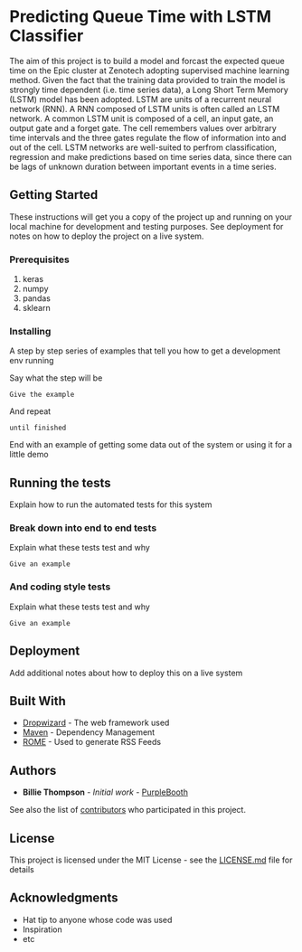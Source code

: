 # Predicting Queue Time with LSTM Classifier

The aim of this project is to build a model and forcast the expected queue time on the Epic cluster at Zenotech adopting supervised machine learning method. Given the fact that the training data provided to train the model is strongly time dependent (i.e. time series data), a Long Short Term Memory (LSTM) model has been adopted. LSTM are units of a recurrent neural network (RNN). A RNN composed of LSTM units is often called an LSTM network. A common LSTM unit is composed of a cell, an input gate, an output gate and a forget gate. The cell remembers values over arbitrary time intervals and the three gates regulate the flow of information into and out of the cell. LSTM networks are well-suited to perfrom classification, regression and make predictions based on time series data, since there can be lags of unknown duration between important events in a time series. 
## Getting Started

These instructions will get you a copy of the project up and running on your local machine for development and testing purposes. See deployment for notes on how to deploy the project on a live system.

### Prerequisites

1) keras 
2) numpy
3) pandas
4) sklearn
### Installing

A step by step series of examples that tell you how to get a development env running

Say what the step will be

```
Give the example
```

And repeat

```
until finished
```

End with an example of getting some data out of the system or using it for a little demo

## Running the tests

Explain how to run the automated tests for this system

### Break down into end to end tests

Explain what these tests test and why

```
Give an example
```

### And coding style tests

Explain what these tests test and why

```
Give an example
```

## Deployment

Add additional notes about how to deploy this on a live system

## Built With

* [Dropwizard](http://www.dropwizard.io/1.0.2/docs/) - The web framework used
* [Maven](https://maven.apache.org/) - Dependency Management
* [ROME](https://rometools.github.io/rome/) - Used to generate RSS Feeds

 

## Authors

* **Billie Thompson** - *Initial work* - [PurpleBooth](https://github.com/PurpleBooth)

See also the list of [contributors](https://github.com/your/project/contributors) who participated in this project.

## License

This project is licensed under the MIT License - see the [LICENSE.md](LICENSE.md) file for details

## Acknowledgments

* Hat tip to anyone whose code was used
* Inspiration
* etc


